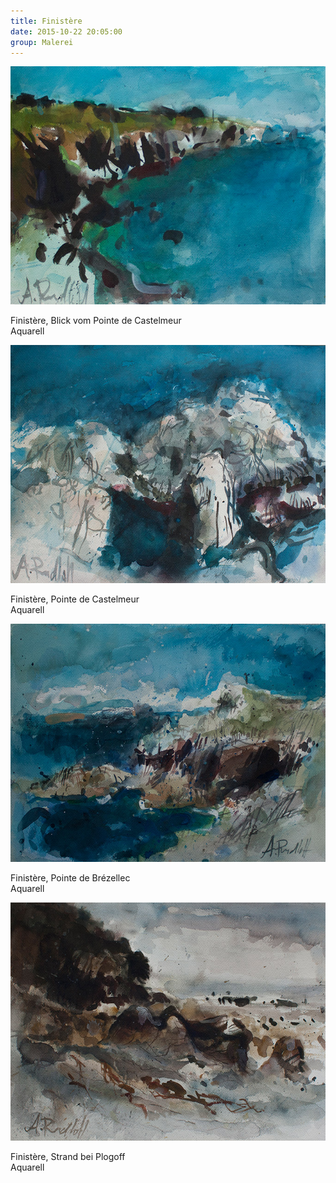 ```yaml
---
title: Finistère
date: 2015-10-22 20:05:00
group: Malerei
---
```

![Blick vom Pointe de Castelmeur](/img/malerei/finistere-01.jpg)

Finistère, Blick vom Pointe de Castelmeur<br>
Aquarell

![Pointe de Brézellec](/img/malerei/finistere-02.jpg)

Finistère, Pointe de Castelmeur<br>
Aquarell

![Pointe de Castelmeur](/img/malerei/finistere-03.jpg)

Finistère, Pointe de Brézellec<br>
Aquarell

![Strand bei Plogoff](/img/malerei/finistere-04.jpg)

Finistère, Strand bei Plogoff<br>
Aquarell
